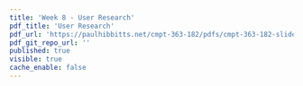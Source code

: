 ```yaml
---
title: 'Week 8 - User Research'
pdf_title: 'User Research'
pdf_url: 'https://paulhibbitts.net/cmpt-363-182/pdfs/cmpt-363-182-slides-placeholder.pdf'
pdf_git_repo_url: ''
published: true
visible: true
cache_enable: false
---
```

